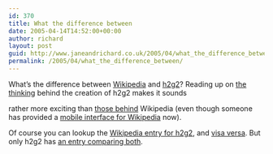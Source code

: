 ```yaml
---
id: 370
title: What the difference between
date: 2005-04-14T14:52:00+00:00
author: richard
layout: post
guid: http://www.janeandrichard.co.uk/2005/04/what_the_difference_between
permalink: /2005/04/what_the_difference_between/
---
```

What&#8217;s the difference between [Wikipedia](http://en.wikipedia.org/wiki/Wikimedia) and [h2g2](http://www.bbc.co.uk/dna/h2g2/)? Reading up on [the thinking](http://www.bbc.co.uk/dna/h2g2/A550955) behind the creation of h2g2 makes it sounds
  
rather more exciting than [those behind](http://en.wikipedia.org/wiki/Wikimedia) Wikipedia (even though someone has provided a [mobile interface for Wikipedia](http://maxpedia.org/web/maxpedia.html) now). 

Of course you can lookup the [Wikipedia entry for h2g2](http://en.wikipedia.org/wiki/H2g2), and [visa versa](http://www.bbc.co.uk/dna/h2g2/A918434). But only h2g2 has [an entry comparing both](http://www.bbc.co.uk/dna/h2g2/A2910007).